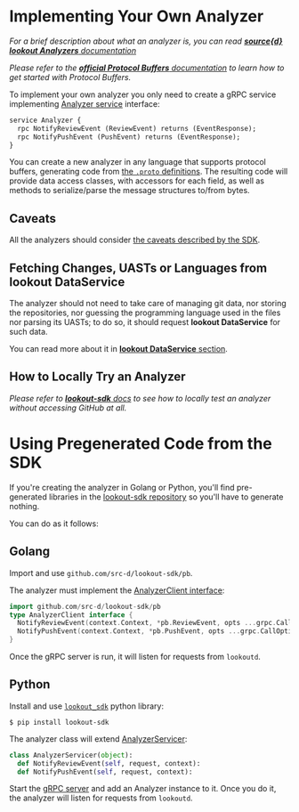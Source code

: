 # Implementing Your Own Analyzer

_For a brief description about what an analyzer is, you can read [**source{d} lookout Analyzers** documentation](analyzers.md)_

_Please refer to the [**official Protocol Buffers** documentation](https://developers.google.com/protocol-buffers/) to learn how to get started with Protocol Buffers._

To implement your own analyzer you only need to create a gRPC service implementing [Analyzer service](https://github.com/src-d/lookout-sdk/blob/master/proto/lookout/sdk/service_analyzer.proto#L30) interface:

```protobuf
service Analyzer {
  rpc NotifyReviewEvent (ReviewEvent) returns (EventResponse);
  rpc NotifyPushEvent (PushEvent) returns (EventResponse);
}
```

You can create a new analyzer in any language that supports protocol buffers, generating code from [the `.proto` definitions](https://github.com/src-d/lookout-sdk/tree/master/proto/lookout/sdk). The resulting code will provide data access classes, with accessors for each field, as well as methods to serialize/parse the message structures to/from bytes.

## Caveats

All the analyzers should consider [the caveats described by the SDK](https://github.com/src-d/lookout-sdk#caveats).


## Fetching Changes, UASTs or Languages from lookout DataService

The analyzer should not need to take care of managing git data, nor storing the repositories, nor guessing the programming language used in the files nor parsing its UASTs; to do so, it should request **lookout DataService** for such data.

You can read more about it in [**lookout DataService** section](architecture.md#lookout-dataservice).


## How to Locally Try an Analyzer

_Please refer to [**lookout-sdk** docs](lookout-sdk.md) to see how to locally test an analyzer without accessing GitHub at all._


# Using Pregenerated Code from the SDK

If you're creating the analyzer in Golang or Python, you'll find pre-generated libraries in the [lookout-sdk repository](https://github.com/src-d/lookout-sdk) so you'll have to generate nothing.

You can do as it follows:

## Golang

Import and use `github.com/src-d/lookout-sdk/pb`.

The analyzer must implement the [AnalyzerClient interface](https://github.com/src-d/lookout-sdk/blob/master/pb/service_analyzer.pb.go#L129):

```go
import github.com/src-d/lookout-sdk/pb
type AnalyzerClient interface {
  NotifyReviewEvent(context.Context, *pb.ReviewEvent, opts ...grpc.CallOption) (*pb.EventResponse, error)
  NotifyPushEvent(context.Context, *pb.PushEvent, opts ...grpc.CallOption) (*pb.EventResponse, error)
}
```

Once the gRPC server is run, it will listen for requests from `lookoutd`.


## Python

Install and use [`lookout_sdk`](https://pypi.org/project/lookout-sdk) python library:

```shell
$ pip install lookout-sdk
```

The analyzer class will extend [AnalyzerServicer](https://github.com/src-d/lookout-sdk/blob/master/python/lookout/sdk/service_analyzer_pb2_grpc.py#34):

```python
class AnalyzerServicer(object):
  def NotifyReviewEvent(self, request, context):
  def NotifyPushEvent(self, request, context):
```

Start the [gRPC server](https://grpc.io/docs/tutorials/basic/python.html#starting-the-server) and add an Analyzer instance to it. Once you do it, the analyzer will listen for requests from `lookoutd`.
